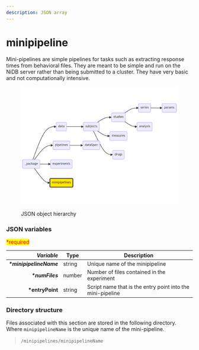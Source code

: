 ```yaml
---
description: JSON array
---
```


# minipipeline

Mini-pipelines are simple pipelines for tasks such as extracting response times from behavioral files. They are meant to be simple and run on the NiDB server rather than being submitted to a cluster. They have very basic and not computationally intensive.

<figure><img src="../../../.gitbook/assets/image.png" alt=""><figcaption><p>JSON object hierarchy</p></figcaption></figure>

### JSON variables

<mark style="color:red;">\*required</mark>

|           _**Variable**_ | **Type** | **Description**                                            |
| -----------------------: | -------- | ---------------------------------------------------------- |
| _**\*minipipelineName**_ | string   | Unique name of the minipipeline                            |
|         _**\*numFiles**_ | number   | Number of files contained in the experiment                |
|         **\*entryPoint** | string   | Script name that is the entry point into the mini-pipeline |

### Directory structure

Files associated with this section are stored in the following directory. Where `minipipelineName` is the unique name of the mini-pipeline.

> `/minipipelines/minipipelineName`
